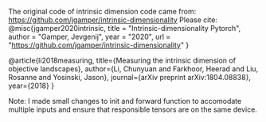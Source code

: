 The original code of intrinsic dimension code came from: https://github.com/jgamper/intrinsic-dimensionality
Please cite: 
@misc{jgamper2020intrinsic,
  title   = "Intrinsic-dimensionality Pytorch",
  author  = "Gamper, Jevgenij",
  year    = "2020",
  url     = "https://github.com/jgamper/intrinsic-dimensionality"
}

@article{li2018measuring,
  title={Measuring the intrinsic dimension of objective landscapes},
  author={Li, Chunyuan and Farkhoor, Heerad and Liu, Rosanne and Yosinski, Jason},
  journal={arXiv preprint arXiv:1804.08838},
  year={2018}
}

Note: I made small changes to init and forward function to accomodate multiple inputs and ensure that 
responsible tensors are on the same device. 
